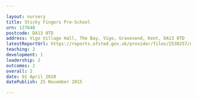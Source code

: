 ```yaml
---

layout: nursery
title: Sticky Fingers Pre-School
urn: 127648
postcode: DA13 0TD
address: Vigo Village Hall, The Bay, Vigo, Gravesend, Kent, DA13 0TD
latestReportUrl: https://reports.ofsted.gov.uk/provider/files/2530257/urn/127648.pdf
teaching: 2
development: 1
leadership: 2
outcomes: 2
overall: 2
date: 01 April 2018 
datePublish: 25 November 2015

---
```

